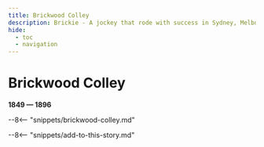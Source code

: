 ```yaml
---
title: Brickwood Colley
description: Brickie - A jockey that rode with success in Sydney, Melbourne and Brisbane in the 1800's 
hide:
  - toc
  - navigation 
---
```


# Brickwood Colley

**1849 — 1896**

--8<-- "snippets/brickwood-colley.md"


--8<-- "snippets/add-to-this-story.md"